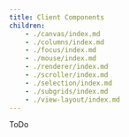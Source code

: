 ```yaml
---
title: Client Components
children:
    - ./canvas/index.md
    - ./columns/index.md
    - ./focus/index.md
    - ./mouse/index.md
    - ./renderer/index.md
    - ./scroller/index.md
    - ./selection/index.md
    - ./subgrids/index.md
    - ./view-layout/index.md
---
```


ToDo
